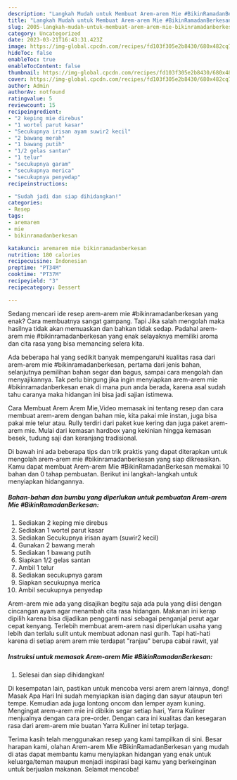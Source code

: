 ```yaml
---
description: "Langkah Mudah untuk Membuat Arem-arem Mie #BikinRamadanBerkesan yang Sempurna, Buat Buka Puasa Bisa Manjain Lidah"
title: "Langkah Mudah untuk Membuat Arem-arem Mie #BikinRamadanBerkesan yang Sempurna, Buat Buka Puasa Bisa Manjain Lidah"
slug: 2005-langkah-mudah-untuk-membuat-arem-arem-mie-bikinramadanberkesan-yang-sempurna-buat-buka-puasa-bisa-manjain-lidah
category: Uncategorized
date: 2023-03-21T16:43:31.423Z
image: https://img-global.cpcdn.com/recipes/fd103f305e2b8430/680x482cq70/arem-arem-mie-bikinramadanberkesan-foto-resep-utama.jpg
hideToc: false
enableToc: true
enableTocContent: false
thumbnail: https://img-global.cpcdn.com/recipes/fd103f305e2b8430/680x482cq70/arem-arem-mie-bikinramadanberkesan-foto-resep-utama.jpg
cover: https://img-global.cpcdn.com/recipes/fd103f305e2b8430/680x482cq70/arem-arem-mie-bikinramadanberkesan-foto-resep-utama.jpg
author: Admin
authorAv: notfound
ratingvalue: 5
reviewcount: 15
recipeingredient:
- "2 keping mie direbus"
- "1 wortel parut kasar"
- "Secukupnya irisan ayam suwir2 kecil"
- "2 bawang merah"
- "1 bawang putih"
- "1/2 gelas santan"
- "1 telur"
- "secukupnya garam"
- "secukupnya merica"
- "secukupnya penyedap"
recipeinstructions:

- "Sudah jadi dan siap dihidangkan!"
categories:
- Resep
tags:
- aremarem
- mie
- bikinramadanberkesan

katakunci: aremarem mie bikinramadanberkesan 
nutrition: 180 calories
recipecuisine: Indonesian
preptime: "PT34M"
cooktime: "PT37M"
recipeyield: "3"
recipecategory: Dessert

---
```



Sedang mencari ide resep arem-arem mie #bikinramadanberkesan yang enak? Cara membuatnya sangat gampang. Tapi Jika salah mengolah maka hasilnya tidak akan memuaskan dan bahkan tidak sedap. Padahal arem-arem mie #bikinramadanberkesan yang enak selayaknya memiliki aroma dan cita rasa yang bisa memancing selera kita.


Ada beberapa hal yang sedikit banyak mempengaruhi kualitas rasa dari arem-arem mie #bikinramadanberkesan, pertama dari jenis bahan, selanjutnya pemilihan bahan segar dan bagus, sampai cara mengolah dan menyajikannya. Tak perlu bingung jika ingin menyiapkan arem-arem mie #bikinramadanberkesan enak di mana pun anda berada, karena asal sudah tahu caranya maka hidangan ini bisa jadi sajian istimewa.

Cara Membuat Arem Arem Mie,Video memasak ini tentang resep dan cara membuat arem-arem dengan bahan mie, kita pakai mie instan, juga bisa pakai mie telur atau. Rully terdiri dari paket kue kering dan juga paket arem-arem mie. Mulai dari kemasan hardbox yang kekinian hingga kemasan besek, tudung saji dan keranjang tradisional.


Di bawah ini ada beberapa tips dan trik praktis yang dapat diterapkan untuk mengolah arem-arem mie #bikinramadanberkesan yang siap dikreasikan. Kamu dapat membuat Arem-arem Mie #BikinRamadanBerkesan memakai 10 bahan dan 0 tahap pembuatan. Berikut ini langkah-langkah untuk menyiapkan hidangannya.

<!--inarticleads1-->

##### Bahan-bahan dan bumbu yang diperlukan untuk pembuatan Arem-arem Mie #BikinRamadanBerkesan:

1. Sediakan 2 keping mie direbus
1. Sediakan 1 wortel parut kasar
1. Sediakan Secukupnya irisan ayam (suwir2 kecil)
1. Gunakan 2 bawang merah
1. Sediakan 1 bawang putih
1. Siapkan 1/2 gelas santan
1. Ambil 1 telur
1. Sediakan secukupnya garam
1. Siapkan secukupnya merica
1. Ambil secukupnya penyedap


Arem-arem mie ada yang disajikan begitu saja ada pula yang diisi dengan cincangan ayam agar menambah cita rasa hidangan. Makanan ini kerap dipilih karena bisa dijadikan pengganti nasi sebagai penganjal perut agar cepat kenyang. Terlebih membuat arem-arem nasi diperlukan usaha yang lebih dan terlalu sulit untuk membuat adonan nasi gurih. Tapi hati-hati karena di setiap arem arem mie terdapat &#34;ranjau&#34; berupa cabai rawit, ya! 

<!--inarticleads2-->

##### Instruksi untuk memasak Arem-arem Mie #BikinRamadanBerkesan:


1. Selesai dan siap dihidangkan!

Di kesempatan lain, pastikan untuk mencoba versi arem arem lainnya, dong! Masak Apa Hari Ini sudah menyiapkan isian daging dan sayur ataupun teri tempe. Kemudian ada juga lontong oncom dan lemper ayam kuning. Mengingat arem-arem mie ini dibikin segar setiap hari, Yarra Kuliner menjualnya dengan cara pre-order. Dengan cara ini kualitas dan kesegaran rasa dari arem-arem mie buatan Yarra Kuliner ini tetap terjaga. 

Terima kasih telah menggunakan resep yang kami tampilkan di sini. Besar harapan kami, olahan Arem-arem Mie #BikinRamadanBerkesan yang mudah di atas dapat membantu kamu menyiapkan hidangan yang enak untuk keluarga/teman maupun menjadi inspirasi bagi kamu yang berkeinginan untuk berjualan makanan. Selamat mencoba!
